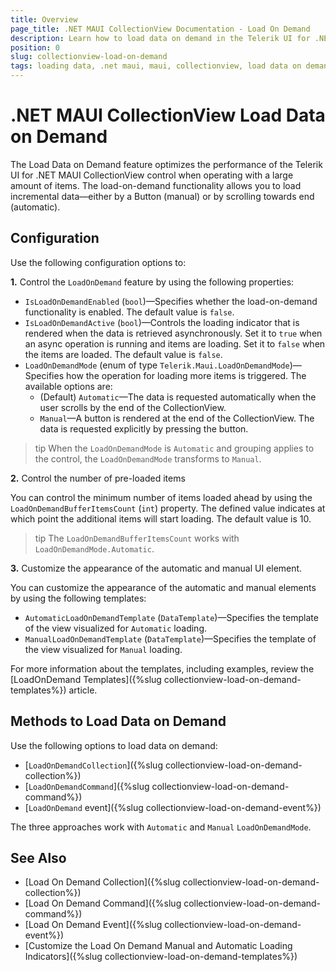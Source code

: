 ```yaml
---
title: Overview
page_title: .NET MAUI CollectionView Documentation - Load On Demand
description: Learn how to load data on demand in the Telerik UI for .NET MAUI CollectionView automatically or manually.
position: 0
slug: collectionview-load-on-demand
tags: loading data, .net maui, maui, collectionview, load data on demand
---
```


# .NET MAUI CollectionView Load Data on Demand

The Load Data on Demand feature optimizes the performance of the Telerik UI for .NET MAUI CollectionView control when operating with a large amount of items. The load-on-demand functionality allows you to load incremental data&mdash;either by a Button (manual) or by scrolling towards end (automatic).

## Configuration

Use the following configuration options to:

**1.** Control the `LoadOnDemand` feature by using the following properties:

* `IsLoadOnDemandEnabled` (`bool`)&mdash;Specifies whether the load-on-demand functionality is enabled. The default value is `false`.
* `IsLoadOnDemandActive` (`bool`)&mdash;Controls the loading indicator that is rendered when the data is retrieved asynchronously. Set it to `true` when an async operation is running and items are loading. Set it to `false` when the items are loaded. The default value is `false`.
* `LoadOnDemandMode` (enum of type `Telerik.Maui.LoadOnDemandMode`)&mdash;Specifies how the operation for loading more items is triggered. The available options are:
	* (Default) `Automatic`&mdash;The data is requested automatically when the user scrolls by the end of the CollectionView.
	* `Manual`&mdash;A button is rendered at the end of the CollectionView. The data is requested explicitly by pressing the button.

>tip When the `LoadOnDemandMode` is `Automatic` and grouping applies to the control, the `LoadOnDemandMode` transforms to `Manual`.

**2.** Control the number of pre-loaded items

You can control the minimum number of items loaded ahead by using the `LoadOnDemandBufferItemsCount` (`int`) property. The defined value indicates at which point the additional items will start loading. The default value is 10. 

>tip The `LoadOnDemandBufferItemsCount` works with `LoadOnDemandMode.Automatic`.

**3.** Customize the appearance of the automatic and manual UI element.

You can customize the appearance of the automatic and manual elements by using the following templates:

* `AutomaticLoadOnDemandTemplate` (`DataTemplate`)&mdash;Specifies the template of the view visualized for `Automatic` loading.
* `ManualLoadOnDemandTemplate` (`DataTemplate`)&mdash;Specifies the template of the view visualized for `Manual` loading.

For more information about the templates, including examples, review the [LoadOnDemand Templates]({%slug collectionview-load-on-demand-templates%}) article.

## Methods to Load Data on Demand

Use the following options to load data on demand:

* [`LoadOnDemandCollection`]({%slug collectionview-load-on-demand-collection%})
* [`LoadOnDemandCommand`]({%slug collectionview-load-on-demand-command%})
* [`LoadOnDemand` event]({%slug collectionview-load-on-demand-event%})

The three approaches work with `Automatic` and `Manual` `LoadOnDemandMode`.

## See Also

- [Load On Demand Collection]({%slug collectionview-load-on-demand-collection%})
- [Load On Demand Command]({%slug collectionview-load-on-demand-command%})
- [Load On Demand Event]({%slug collectionview-load-on-demand-event%})
- [Customize the Load On Demand Manual and Automatic Loading Indicators]({%slug collectionview-load-on-demand-templates%})